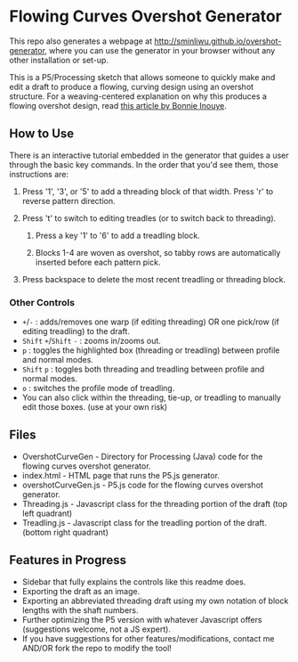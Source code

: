 # Flowing Curves Overshot Generator

This repo also generates a webpage at <http://sminliwu.github.io/overshot-generator>, where you can use the generator in your browser without any other installation or set-up.

This is a P5/Processing sketch that allows someone to quickly make and edit a draft to produce a flowing, curving design using an overshot structure. For a weaving-centered explanation on why this produces a flowing overshot design, read [this article by Bonnie Inouye](http://www.weavezine.com/content/flowing-curves-part-1-overshot-and-weaving-overshot.html).

## How to Use
There is an interactive tutorial embedded in the generator that guides a user through the basic key commands. In the order that you'd see them, those instructions are:
1. Press '1', '3', or '5' to add a threading block of that width. Press 'r' to reverse pattern direction.
2. Press 't' to switch to editing treadles (or to switch back to threading).
   
   1. Press a key '1' to '6' to add a treadling block.
   
   2. Blocks 1-4 are woven as overshot, so tabby rows are automatically inserted before each pattern pick.

3. Press backspace to delete the most recent treadling or threading block.

### Other Controls
* `+`/`-` : adds/removes one warp (if editing threading) OR one pick/row (if editing treadling) to the draft.
* `Shift` `+`/`Shift` `-` : zooms in/zooms out.
* `p` : toggles the highlighted box (threading or treadling) between profile and normal modes.
* `Shift` `p` : toggles both threading and treadling between profile and normal modes.
* `o` : switches the profile mode of treadling.
* You can also click within the threading, tie-up, or treadling to manually edit those boxes. (use at your own risk)

## Files
* OvershotCurveGen -  Directory for Processing (Java) code for the flowing curves overshot generator.
* index.html - HTML page that runs the P5.js generator.
* overshotCurveGen.js - P5.js code for the flowing curves overshot generator.
* Threading.js - Javascript class for the threading portion of the draft (top left quadrant)
* Treadling.js - Javascript class for the treadling portion of the draft. (bottom right quadrant)

## Features in Progress
* Sidebar that fully explains the controls like this readme does.
* Exporting the draft as an image.
* Exporting an abbreviated threading draft using my own notation of block lengths with the shaft numbers.
* Further optimizing the P5 version with whatever Javascript offers (suggestions welcome, not a JS expert).
* If you have suggestions for other features/modifications, contact me AND/OR fork the repo to modify the tool!
